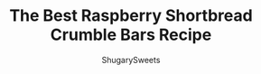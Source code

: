 ---
layout: ../../layouts/MarkdownPostLayout.astro
title: The Best Raspberry Shortbread Crumble Bars Recipe
author: ShugarySweets
pubDate: 2019-01-30
description: "Melt in your mouth, Raspberry Shortbread Bars with a delicious crumble on top!"
image_url: https://www.shugarysweets.com/wp-content/uploads/2019/01/raspberry-shortbread-bars-1-1.jpg
tags: ["Cookies","American"]
calories: 173
protein: 1
carbohydrates: 24
fats: 8
fiber: 1
ingredients: ["1 cup unsalted butter, softened","1/2 cup granulated sugar","1 tsp vanilla extract","1 cup raspberry preserves","2 1/2 cup all-purpose flour","1/4 cup powdered sugar, for garnish"]
serves: 24
time: "48 minutes"
prepTime: "15 minutes"
instructions: ["Preheat oven to 350 degrees F. Line a 13x9 baking dish with parchment paper. Set aside.","In a large mixing bowl, combine butter, granulated sugar, and vanilla extract. Blend together until fully combined.","Add in flour and mix until butter is incorporated. Mixture will be crumbly. You should be able to pinch the cookie dough and it sticks together.","Pour half the crumbs into the bottom of your baking dish. Press firmly with the palm or your hand or bottom of a measuring cup until firmly pressed into the dish.","Spread raspberry preserves, gently, over the bottom layer of cookie.","Sprinkle remaining crumbs on top of raspberry preserves. Do not press!","Bake for 31-33 minutes until lightly browned. Remove from oven and cool completely.","For best results in cutting, refrigerate after cooling for up to an hour. Cut into slices and sprinkle generously with powdered sugar.","Store in air tight container in refrigerator or at room temperature."]
nutrition: ["173 calories","24 grams carbohydrates","20 milligrams cholesterol","8 grams fat","1 grams fiber","1 grams protein","5 grams saturated fat","6 grams sodium","12 grams sugar","0 grams trans fat","3 grams unsaturated fat"]
---